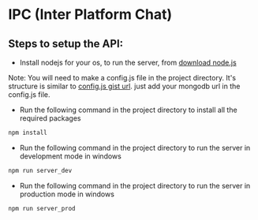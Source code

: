 # IPC (Inter Platform Chat)

## Steps to setup the API:
* Install nodejs for your os, to run the server, from
[download node.js](https://nodejs.org/en/download/)

Note: You will need to make a config.js file in the project directory.
It's structure is similar to [config.js gist url](https://gist.github.com/naman-gupta99/14bb8b2802fa28ebb48686160c3c564c).
just add your mongodb url in the config.js file.

* Run the following command in the project directory to install all the required packages
```bash
npm install
```

* Run the following command in the project directory to run the server in development mode in windows
```bash
npm run server_dev
```
* Run the following command in the project directory to run the server in production mode in windows
```bash
npm run server_prod
```
